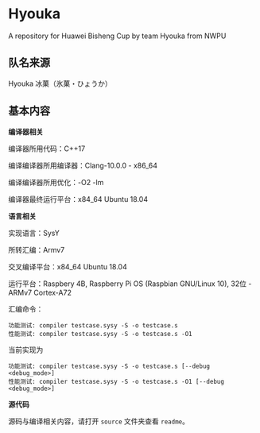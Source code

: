 # Hyouka
A repository for Huawei Bisheng Cup by team Hyouka from NWPU



## 队名来源
Hyouka 冰菓（氷菓・ひょうか）



## 基本内容

**编译器相关**

编译器所用代码：C++17

编译编译器所用编译器：Clang-10.0.0 - x86_64

编译编译器所用优化：-O2 -lm

编译器最终运行平台：x84_64 Ubuntu 18.04

**语言相关**

实现语言：SysY

所转汇编：Armv7

交叉编译平台：x84_64 Ubuntu 18.04

运行平台：Raspbery 4B, Raspberry Pi OS (Raspbian GNU/Linux 10), 32位 - ARMv7 Cortex-A72

汇编命令：

```shell
功能测试: compiler testcase.sysy -S -o testcase.s
性能测试: compiler testcase.sysy -S -o testcase.s -O1
```

当前实现为
```shell
功能测试: compiler testcase.sysy -S -o testcase.s [--debug <debug_mode>]
性能测试: compiler testcase.sysy -S -o testcase.s -O1 [--debug <debug_mode>]
```

**源代码**

源码与编译相关内容，请打开 `source` 文件夹查看 `readme`。
